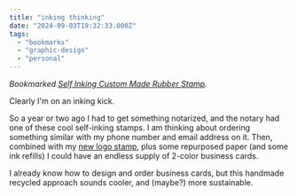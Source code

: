 ```yaml
---
title: "inking thinking"
date: "2024-09-03T19:32:33.000Z"
tags: 
  - "bookmarks"
  - "graphic-design"
  - "personal"
---
```


_Bookmarked [Self Inking Custom Made Rubber Stamp](https://www.modernmakerstamps.com/custom-stamp/self-inking)._

Clearly I'm on an inking kick.

So a year or two ago I had to get something notarized, and the notary had one of these cool self-inking stamps. I am thinking about ordering something similar with my phone number and email address on it. Then, combined with my [new logo stamp](https://nicksimson.com/posts/rubber-stamped/), plus some repurposed paper (and some ink refills) I could have an endless supply of 2-color business cards.

I already know how to design and order business cards, but this handmade recycled approach sounds cooler, and (maybe?) more sustainable.
